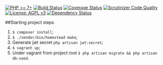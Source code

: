
[![PHP >= 7+](https://img.shields.io/badge/php-%3E%3D%207-8892BF.svg?style=flat-square)](https://php.net/)
[![Build Status](https://secure.travis-ci.org/nixsolutions/laravel-api-boilerplate.png?branch=master)](https://travis-ci.org/AlexFloppy/laravel-api-boilerplate)
[![Coverage Status](https://coveralls.io/repos/github/nixsolutions/laravel-api-boilerplate/badge.svg?branch=master)](https://coveralls.io/github/nixsolutions/laravel-api-boilerplate?branch=master)
[![Scrutinizer Code Quality](https://scrutinizer-ci.com/g/nixsolutions/laravel-api-boilerplate/badges/quality-score.png)](https://scrutinizer-ci.com/g/nixsolutions/laravel-api-boilerplate/?branch=master)
[![License: AGPL v3](https://img.shields.io/badge/License-AGPL%20v3-blue.svg?style=flat-square)](http://www.gnu.org/licenses/agpl-3.0)
[![Dependency Status](https://www.versioneye.com/user/projects/58c6d1f87a7954003a3cacfc/badge.svg?style=flat-square)](https://www.versioneye.com/user/projects/58c6d1f87a7954003a3cacfc)

##Starting project steps

1. `$ composer install`;
2. `$ ./vendor/bin/homestead make`;
3. Generate jwt secret `php artisan jwt:secret`;
4. `$ vagrant up`;
5. Under vagrant from project root `$ php artisan migrate && php artisan db:seed`.
